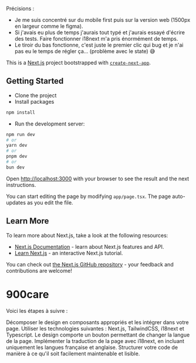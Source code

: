Précisions :

- Je me suis concentré sur du mobile first puis sur la version web (1500px en largeur comme le figma).
- Si j'avais eu plus de temps j'aurais tout typé et j'aurais essayé d'écrire des tests. Faire fonctionner i18next m'a pris énormément de temps.
- Le tiroir du bas fonctionne, c'est juste le premier clic qui bug et je n'ai pas eu le temps de régler ça... (problème avec le state) 😅

This is a [Next.js](https://nextjs.org/) project bootstrapped with [`create-next-app`](https://github.com/vercel/next.js/tree/canary/packages/create-next-app).

## Getting Started

- Clone the project
- Install packages

```bash
npm install
```

- Run the development server:

```bash
npm run dev
# or
yarn dev
# or
pnpm dev
# or
bun dev
```

Open [http://localhost:3000](http://localhost:3000) with your browser to see the result and the next instructions.

You can start editing the page by modifying `app/page.tsx`. The page auto-updates as you edit the file.

## Learn More

To learn more about Next.js, take a look at the following resources:

- [Next.js Documentation](https://nextjs.org/docs) - learn about Next.js features and API.
- [Learn Next.js](https://nextjs.org/learn) - an interactive Next.js tutorial.

You can check out [the Next.js GitHub repository](https://github.com/vercel/next.js/) - your feedback and contributions are welcome!

# 900care

Voici les étapes à suivre :

Décomposer le design en composants appropriés et les intégrer dans votre page.
Utiliser les technologies suivantes : Next.js, TailwindCSS, i18next et Typescript.
Le design comporte un bouton permettant de changer la langue de la page. Implémenter la traduction de la page avec i18next, en incluant uniquement les langues française et anglaise.
Structurer votre code de manière à ce qu'il soit facilement maintenable et lisible.
